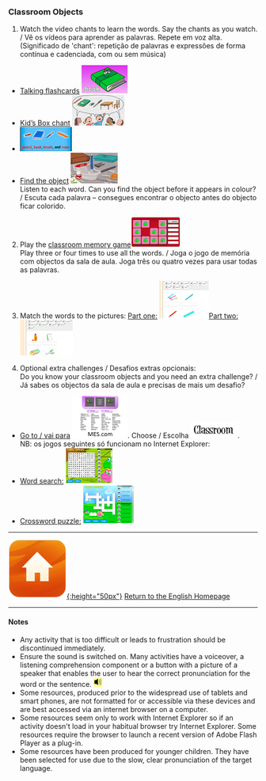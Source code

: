 ### Classroom Objects

1. Watch the video chants to learn the words. Say the chants as you watch. / Vê os vídeos para aprender as palavras. Repete em voz alta. (Significado de 'chant': repetição de palavras e expressões de forma contínua e cadenciada, com ou sem música)  
* [Talking flashcards](https://www.youtube.com/watch?v=g7kK989HiRQ) [![mlss](/images/mlss.PNG)](https://www.youtube.com/watch?v=g7kK989HiRQ)  
* [Kid’s Box chant](https://www.youtube.com/watch?v=3Ita5SaY4_4) [![kbss](/images/kbss.PNG)](https://www.youtube.com/watch?v=3Ita5SaY4_4)
* [![pbbr](/images/pbbr.PNG)](https://www.youtube.com/watch?v=MuoJnFq9JwE)
* [Find the object](https://www.youtube.com/watch?v=4XvIMPpqPKc) [![find](/images/find.PNG)](https://www.youtube.com/watch?v=4XvIMPpqPKc)  
Listen to each word. Can you find the object before it appears in colour? / Escuta cada palavra – consegues encontrar o objecto antes do objecto ficar colorido. 

2. Play the [classroom memory game](https://www.freddiesville.com/games/school-supplies-memory-game/)[![comg](/images/comg.PNG)]( https://www.freddiesville.com/games/school-supplies-memory-game/)  
Play three or four times to use all the words. / Joga o jogo de memória com objectos da sala de aula. Joga três ou quatro vezes para usar todas as palavras.

3. Match the words to the pictures: [Part one:](https://learnenglishkids.britishcouncil.org/en/word-games/school-things-1) [![bcss1](/images/bcss1.png)](https://learnenglishkids.britishcouncil.org/en/word-games/school-things-1)[Part two:](https://learnenglishkids.britishcouncil.org/en/word-games/school-things-2) [![bcss2](/images/bcss2.PNG)](https://learnenglishkids.britishcouncil.org/en/word-games/school-things-2)

4. Optional extra challenges / Desafios extras opcionais:  
Do you know your classroom objects and you need an extra challenge? / Já sabes os objectos da sala de aula e precisas de mais um desafio?
* [Go to / vai para](https://www.mes-games.com/) [![mesina](/images/mesina.PNG)](https://www.mes-games.com/). Choose / Escolha ![mescl](/images/mescl.PNG).   
NB: os jogos seguintes só funcionam no Internet Explorer:  
* [Word search:](https://www.freddiesville.com/games/school-materials-vocabulary-word-search-puzzle-online/) [![cows](/images/cows.PNG)](https://www.freddiesville.com/games/school-materials-vocabulary-word-search-puzzle-online/)
* [Crossword puzzle:](https://www.freddiesville.com/games/school-supplies-vocabulary-crossword-puzzle-online/) [![cocw](/images/cocw.PNG)](https://www.freddiesville.com/games/school-supplies-vocabulary-crossword-puzzle-online/)  

<!--* [Go to / vai para](https://www.mes-games.com/) ![mesin](https://www.mes-games.com/). Choose / Escolha ![mescl]. Play the [‘questions’](http://www.mes-games.com/classroom1.phpd) [![tcss](/images/tcss.PNG)](http://www.mes-games.com/classroom1.phpd) and [‘spelling’](http://www.mes-games.com/classroom1.phpd) [![sssp](/images/sssp.PNG)](http://www.mes-games.com/classroom1.phpd) games:/Joga os jogos: [‘questions’ e ‘spelling’](http://www.mes-games.com/classroom1.phpd)-->

***
[![home](/images/home.png){:height="50px"}](https://english-homework.github.io/KidooLand) [Return to the English Homepage](https://english-homework.github.io/KidooLand)

***
#### Notes
* Any activity that is too difficult or leads to frustration should be discontinued immediately.
* Ensure the sound is switched on. Many activities have a voiceover, a listening comprehension component or a button with a picture of a speaker that enables the user to hear the correct pronunciation for the word or the sentence. ![spkr2](/images/spkr2.PNG)
* Some resources, produced prior to the widespread use of tablets and smart phones, are not formatted for or accessible via these devices and are best accessed via an internet browser on a computer.
* Some resources seem only to work with Internet Explorer so if an activity doesn't load in your habitual browser try Internet Explorer. Some resources require the browser to launch a recent version of Adobe Flash Player as a plug-in.
* Some resources have been produced for younger children. They have been selected for use due to the slow, clear pronunciation of the target language.
